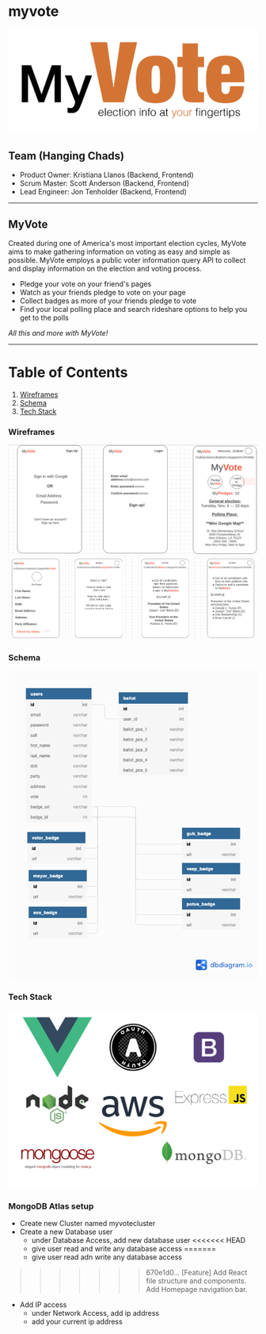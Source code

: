 # myvote

![MyVote Logo](assets/myvote_new_tag.png)

<!-- # MyVote
### Candidate information at your fingertips -->

## Team (Hanging Chads)

- Product Owner: Kristiana Llanos (Backend, Frontend)
- Scrum Master: Scott Anderson (Backend, Frontend)
- Lead Engineer: Jon Tenholder (Backend, Frontend)

---

## MyVote

Created during one of America's most important election cycles, MyVote aims to make gathering information on voting as easy and simple as possible. MyVote employs a public voter information query API to collect and display information on the election and voting process.

- Pledge your vote on your friend's pages
- Watch as your friends pledge to vote on your page
- Collect badges as more of your friends pledge to vote
- Find your local polling place and search rideshare options to help you get to the polls

_All this and more with MyVote!_

---

# Table of Contents

1. [Wireframes](#wireframes)
2. [Schema](#schema)
3. [Tech Stack](#tech-stack)

### Wireframes

![MyVote Wireframe1](assets/wireframe1.png)
![MyVote Wireframe1](assets/wireframe2.png)

### Schema

![Schema](assets/myVote.png)

### Tech Stack

![MyVote Tech_stack](assets/myVote_techstack.jpg)


### MongoDB Atlas setup

- Create new Cluster named myvotecluster
- Create a new Database user
  - under Database Access, add new database user
<<<<<<< HEAD
  - give user read and write any database access
=======
  - give user read adn write any database access
>>>>>>> 670e1d0... [Feature] Add React file structure and components. Add Homepage navigation bar.
- Add IP access
  - under Network Access, add ip address
  - add your current ip address
